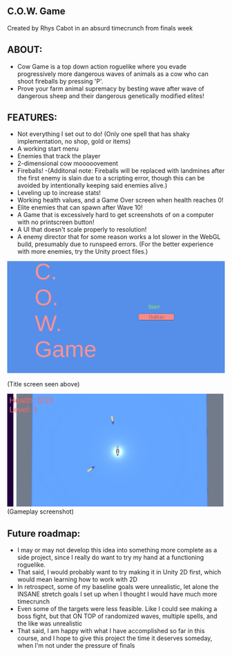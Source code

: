 ## C.O.W. Game
Created by Rhys Cabot in an absurd timecrunch from finals week

## ABOUT:
- Cow Game is a top down action roguelike where you evade progressively more dangerous waves of animals as a cow who can shoot fireballs by pressing 'P'.
- Prove your farm animal supremacy by besting wave after wave of dangerous sheep and their dangerous genetically modified elites!

## FEATURES:
- Not everything I set out to do! (Only one spell that has shaky implementation, no shop, gold or items)
- A working start menu
- Enemies that track the player
- 2-dimensional cow mooooovement
- Fireballs!
-(Additonal note: Fireballs will be replaced with landmines after the first enemy is slain due to a scripting error, though this can be avoided by intentionally keeping said enemies alive.)
- Leveling up to increase stats!
- Working health values, and a Game Over screen when health reaches 0!
- Elite enemies that can spawn after Wave 10!
- A Game that is excessively hard to get screenshots of on a computer with no printscreen button!
- A UI that doesn't scale properly to resolution!
- A enemy director that for some reason works a lot slower in the WebGL build, presumably due to runspeed errors. (For the better experience with more enemies, try the Unity proect files.)

![title.jpg](title.jpg)

(Title screen seen above)

![gameplay.png](gameplay.png)
(Gameplay screenshot)

## Future roadmap:
- I may or may not develop this idea into something more complete as a side project, since I really do want to try my hand at a functioning roguelike.
- That said, I would probably want to try making it in Unity 2D first, which would mean learning how to work with 2D
- In retrospect, some of my baseline goals were unrealistic, let alone the INSANE stretch goals I set up when I thought I would have much more timecrunch
- Even some of the targets were less feasible. Like I could see making a boss fight, but that ON TOP of randomized waves, multiple spells, and the like was unrealistic
- That said, I am happy with what I have accomplished so far in this course, and I hope to give this project the time it deserves someday, when I'm not under the pressure of finals


